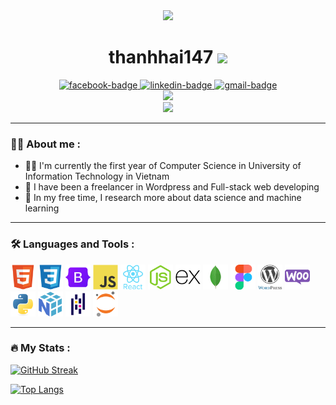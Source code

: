 <div id="header" align="center"> 
    <img src="https://media1.giphy.com/media/zhYSVCirREeIZtONCI/giphy.gif?cid=ecf05e47yw84t45zw6jx4hew5syk91m28wok50qgk74up6tl&rid=giphy.gif&ct=s" width="200"/>
    <h1>
        thanhhai147
        <img src="https://media.giphy.com/media/hvRJCLFzcasrR4ia7z/giphy.gif" width="50" />
    </h1>
</div>

<div id="badges" align="center">
    <a href="https://www.facebook.com/PhanThanhHai3301/">
        <img src="https://img.shields.io/badge/Facebook-blue?style=for-the-badge&logo=facebook&logoColor=white" alt="facebook-badge" />
    </a>
    <a href="https://www.linkedin.com/in/thanh-h%E1%BA%A3i-phan-ba4478218/">
        <img src="https://img.shields.io/badge/LinkedIn-blue?style=for-the-badge&logo=linkedin&logoColor=white" alt="linkedin-badge" />
    </a>
    <a href="https://mail.google.com/mail/u/?authuser=thanhhai252004@gmail.com">
        <img src="https://img.shields.io/badge/Gmail-red?style=for-the-badge&logo=gmail&logoColor=white" alt="gmail-badge" />
    </a>
</div>

<div id="view-counter" align="center">
    <img src="https://komarev.com/ghpvc/?username=thanhhai147&style=flat-square&color=ffd717" />
</div>

<div id="banner" align="center">
    <img src="https://media4.giphy.com/media/IUNycHoVqvLDowiiam/giphy.gif?cid=ecf05e471d7h9gsi4bnhtv7demokxvcgiv5otleptpbdw0zq&rid=giphy.gif&ct=s" width="600" />
</div>

---

### 👨‍💻 About me :
- 👨‍🎓 I'm currently the first year of Computer Science in University of Information Technology in Vietnam
- 🔭 I have been a freelancer in Wordpress and Full-stack web developing
- 📖 In my free time, I research more about data science and machine learning

--- 

### 🛠️ Languages and Tools :
<div>
  <img src="https://github.com/devicons/devicon/blob/master/icons/html5/html5-original.svg" width="40" />
  <img src="https://github.com/devicons/devicon/blob/master/icons/css3/css3-original.svg" width="40" />
  <img src="https://github.com/devicons/devicon/blob/master/icons/bootstrap/bootstrap-original.svg" width="40" />
  <img src="https://github.com/devicons/devicon/blob/master/icons/javascript/javascript-original.svg" width="40" />
  <img src="https://github.com/devicons/devicon/blob/master/icons/react/react-original-wordmark.svg" width="40" />
  <img src="https://github.com/devicons/devicon/blob/master/icons/nodejs/nodejs-original.svg" width="40" />
  <img src="https://github.com/devicons/devicon/blob/master/icons/express/express-original.svg" width="40" />
  <img src="https://github.com/devicons/devicon/blob/master/icons/mongodb/mongodb-original.svg" width="40" />
  <img src="https://github.com/devicons/devicon/blob/master/icons/figma/figma-original.svg" width="40" />
  <img src="https://github.com/devicons/devicon/blob/master/icons/wordpress/wordpress-original.svg" width="40" />
  <img src="https://github.com/devicons/devicon/blob/master/icons/woocommerce/woocommerce-original.svg" width="40" />
  <img src="https://github.com/devicons/devicon/blob/master/icons/python/python-original.svg" width="40" />
  <img src="https://github.com/devicons/devicon/blob/master/icons/numpy/numpy-original.svg" width="40" />
  <img src="https://github.com/devicons/devicon/blob/master/icons/pandas/pandas-original.svg" width="40" />
  <img src="https://github.com/devicons/devicon/blob/master/icons/jupyter/jupyter-original.svg" width="40" />
</div>

---

### 🔥 My Stats :
[![GitHub Streak](http://github-readme-streak-stats.herokuapp.com?user=thanhhai147&theme=tokyonight_duo&border_radius=10)](https://git.io/streak-stats)

[![Top Langs](https://github-readme-stats.vercel.app/api/top-langs/?username=thanhhai147&layout=compact&theme=tokyonight)](https://github.com/anuraghazra/github-readme-stats)
